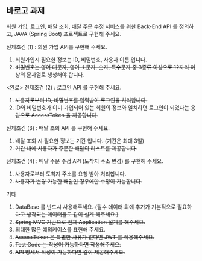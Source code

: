 ## 바로고 과제

회원 가입, 로그인, 배달 조회, 배달 주문 수정 서비스를 위한 Back-End API 를 정의하고,
JAVA (Spring Boot) 프로젝트로 구현해 주세요.

 전제조건 (1) : 회원 가입 API를 구현해 주세요. 
1.	~~회원가입시 필요한 정보는 ID, 비밀번호, 사용자 이름 입니다.~~ 
2.	~~비밀번호는 영어 대문자, 영어 소문자, 숫자, 특수문자 중 3종류 이상으로 12자리 이상의 문자열로 생성해야 합니다.~~

<완료> 전제조건 (2) : 로그인 API 를 구현해 주세요.
1.	~~사용자로부터 ID, 비밀번호를 입력받아 로그인을 처리합니다.~~
2.	~~ID와 비밀번호가 이미 가입되어 있는 회원의 정보와 일치하면 로그인이 되었다는 응답으로 AccessToken 을 제공합니다.~~

전제조건 (3) : 배달 조회 API 를 구현해 주세요.
1.	~~배달 조회 시 필요한 정보는 기간 입니다. (기간은 최대 3일)~~
2.	~~기간 내에 사용자가 주문한 배달의 리스트를 제공합니다.~~

전제조건 (4) : 배달 주문 수정 API (도착지 주소 변경) 를 구현해 주세요.
1.	~~사용자로부터 도착지 주소를 요청 받아 처리합니다.~~
2.	~~사용자가 변경 가능한 배달인 경우에만 수정이 가능합니다.~~


기타
1.	~~DataBase 를 반드시 사용해주세요. (필수 데이터 외에 추가가 기본적으로 필요하다고 생각되는 데이터들도 같이 설계 해주세요.)~~
2.	~~Spring MVC 기반으로 전체 Application 설계를 해주세요.~~
3.	최대한 많은 예외케이스를 표현해 주세요.
4.	~~AccessToken 은 특별한 사유가 없다면 JWT 를 적용해주세요.~~
5.	~~Test Code 는 작성이 가능하다면 작성해주세요.~~
6.	~~API 명세서 작성이 가능하다면 같이 제공해주세요.~~